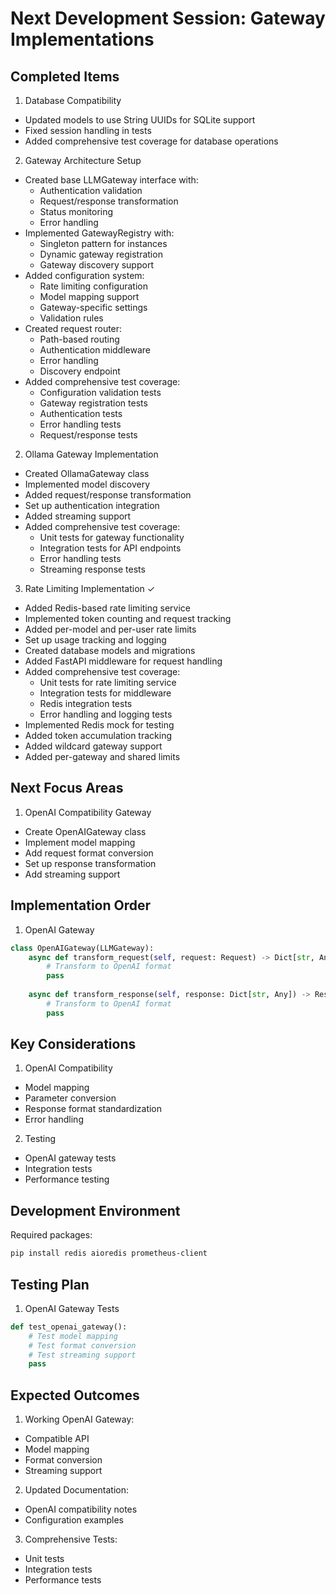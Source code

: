 # Next Development Session: Gateway Implementations

## Completed Items

1. Database Compatibility
- Updated models to use String UUIDs for SQLite support
- Fixed session handling in tests
- Added comprehensive test coverage for database operations

2. Gateway Architecture Setup
- Created base LLMGateway interface with:
  * Authentication validation
  * Request/response transformation
  * Status monitoring
  * Error handling
- Implemented GatewayRegistry with:
  * Singleton pattern for instances
  * Dynamic gateway registration
  * Gateway discovery support
- Added configuration system:
  * Rate limiting configuration
  * Model mapping support
  * Gateway-specific settings
  * Validation rules
- Created request router:
  * Path-based routing
  * Authentication middleware
  * Error handling
  * Discovery endpoint
- Added comprehensive test coverage:
  * Configuration validation tests
  * Gateway registration tests
  * Authentication tests
  * Error handling tests
  * Request/response tests

2. Ollama Gateway Implementation
- Created OllamaGateway class
- Implemented model discovery
- Added request/response transformation
- Set up authentication integration
- Added streaming support
- Added comprehensive test coverage:
  * Unit tests for gateway functionality
  * Integration tests for API endpoints
  * Error handling tests
  * Streaming response tests

3. Rate Limiting Implementation ✓
- Added Redis-based rate limiting service
- Implemented token counting and request tracking
- Added per-model and per-user rate limits
- Set up usage tracking and logging
- Created database models and migrations
- Added FastAPI middleware for request handling
- Added comprehensive test coverage:
  * Unit tests for rate limiting service
  * Integration tests for middleware
  * Redis integration tests
  * Error handling and logging tests
- Implemented Redis mock for testing
- Added token accumulation tracking
- Added wildcard gateway support
- Added per-gateway and shared limits

## Next Focus Areas

1. OpenAI Compatibility Gateway
- Create OpenAIGateway class
- Implement model mapping
- Add request format conversion
- Set up response transformation
- Add streaming support

## Implementation Order

1. OpenAI Gateway
```python
class OpenAIGateway(LLMGateway):
    async def transform_request(self, request: Request) -> Dict[str, Any]:
        # Transform to OpenAI format
        pass
    
    async def transform_response(self, response: Dict[str, Any]) -> Response:
        # Transform to OpenAI format
        pass
```

## Key Considerations

1. OpenAI Compatibility
- Model mapping
- Parameter conversion
- Response format standardization
- Error handling

2. Testing
- OpenAI gateway tests
- Integration tests
- Performance testing

## Development Environment

Required packages:
```bash
pip install redis aioredis prometheus-client
```

## Testing Plan

1. OpenAI Gateway Tests
```python
def test_openai_gateway():
    # Test model mapping
    # Test format conversion
    # Test streaming support
    pass
```

## Expected Outcomes

1. Working OpenAI Gateway:
- Compatible API
- Model mapping
- Format conversion
- Streaming support

2. Updated Documentation:
- OpenAI compatibility notes
- Configuration examples

3. Comprehensive Tests:
- Unit tests
- Integration tests
- Performance tests
